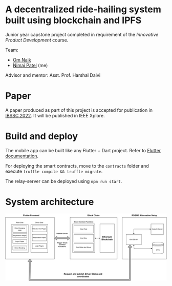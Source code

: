 # A decentralized ride-hailing system built using blockchain and IPFS

Junior year capstone project completed in requirement of the *Innovative Product Development* course.

Team:

- [Om Naik](https://github.com/nike1421)
- [Nimai Patel](https://github.com/nimaipatel) (me)

Advisor and mentor:
Asst. Prof. Harshal Dalvi

# Paper

A paper produced as part of this project is accepted for publication in [IBSSC 2022](https://www.ieeebombay.org/ibssc2022/).
It will be published in IEEE Xplore.

# Build and deploy

The mobile app can be built like any Flutter + Dart project. Refer to [Flutter documentation](https://docs.flutter.dev/).

For deploying the smart contracts, move to the `contracts` folder and execute `truffle compile && truffle migrate`.

The relay-server can be deployed using `npm run start`.

# System architecture

![System architecture](architecture.jpg)
